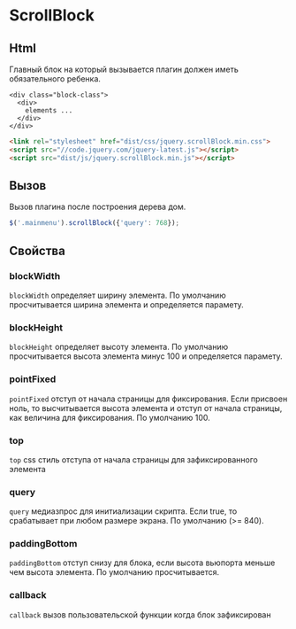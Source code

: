# ScrollBlock

## Html

Главный блок на который вызывается плагин должен иметь обязательного ребенка.

```
<div class="block-class">
  <div>
    elements ...
  </div>
</div>
```

```html
<link rel="stylesheet" href="dist/css/jquery.scrollBlock.min.css">
<script src="//code.jquery.com/jquery-latest.js"></script>
<script src="dist/js/jquery.scrollBlock.min.js"></script>
```

## Вызов

Вызов плагина после построения дерева дом.

```javascript
$('.mainmenu').scrollBlock({'query': 768});
```
## Свойства

### blockWidth
`blockWidth` определяет ширину элемента. По умолчанию просчитывается ширина элемента и определяется парамету.

### blockHeight
`blockHeight` определяет высоту элемента. По умолчанию просчитывается высота элемента минус 100 и определяется парамету.

### pointFixed
`pointFixed` отступ от начала страницы для фиксирования. Если присвоен ноль, то высчитывается высота элемента и отступ от начала страницы, как величина для фиксирования. По умолчанию 100.

### top
`top` css стиль отступа от начала страницы для зафиксированного элемента

### query
`query` медиазпрос для инитиализации скрипта. Если true, то срабатывает при любом размере экрана. По умолчанию (>= 840).

### paddingBottom
`paddingBottom` отступ снизу для блока, если высота вьюпорта меньше чем высота элемента. По умолчанию просчитывается.

### callback
`callback` вызов пользовательской функции когда блок зафиксирован
